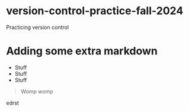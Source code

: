 # version-control-practice-fall-2024
Practicing version control


# Adding some extra markdown
- Stuff
- Stuff
- Stuff

> Womp womp


edrst

